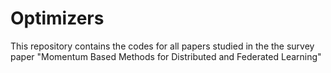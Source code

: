 # Optimizers
This repository contains the codes for all papers studied in the the survey paper "Momentum Based Methods for Distributed and Federated Learning"
